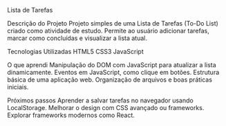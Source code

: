Lista de Tarefas

Descrição do Projeto
Projeto simples de uma Lista de Tarefas (To-Do List) criado como atividade de estudo. Permite ao usuário adicionar tarefas, marcar como concluídas e visualizar a lista atual.

Tecnologias Utilizadas
HTML5
CSS3
JavaScript

O que aprendi
Manipulação do DOM com JavaScript para atualizar a lista dinamicamente.
Eventos em JavaScript, como clique em botões.
Estrutura básica de uma aplicação web.
Organização de arquivos e boas práticas iniciais.

Próximos passos
Aprender a salvar tarefas no navegador usando LocalStorage.
Melhorar o design com CSS avançado ou frameworks.
Explorar frameworks modernos como React.
